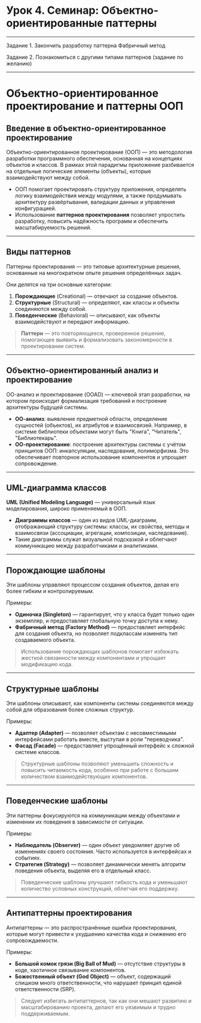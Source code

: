 # Урок 4. Семинар: Объектно-ориентированные паттерны
_________________________________________________________________________________________________________________
Задание 1. Закончить разработку паттерна Фабричный метод

Задание 2. Познакомиться с другими типами паттернов (задание по желанию)
_________________________________________________________________________________________________________________

# Объектно-ориентированное проектирование и паттерны ООП

## Введение в объектно-ориентированное проектирование

Объектно-ориентированное проектирование (ООП) — это методология разработки программного обеспечения, основанная на концепциях объектов и классов. В рамках этой парадигмы приложение разбивается на отдельные логические элементы (объекты), которые взаимодействуют между собой.

- ООП помогает проектировать структуру приложения, определять логику взаимодействия между модулями, а также продумывать архитектуру развёртывания, валидации данных и управления конфигурацией.
- Использование **паттернов проектирования** позволяет упростить разработку, повысить надёжность программ и обеспечить масштабируемость решений.

---

## Виды паттернов

Паттерны проектирования — это типовые архитектурные решения, основанные на многократном опыте решения определённых задач.

Они делятся на три основные категории:

1. **Порождающие** (Creational) — отвечают за создание объектов.
2. **Структурные** (Structural) — определяют, как классы и объекты соединяются между собой.
3. **Поведенческие** (Behavioral) — описывают, как объекты взаимодействуют и передают информацию.

> **Паттерн** — это повторяющееся, проверенное решение, помогающее выявить и формализовать закономерности в проектировании систем.

---

## Объектно-ориентированный анализ и проектирование

ОО-анализ и проектирование (OOAD) — ключевой этап разработки, на котором происходит формализация требований и построение архитектуры будущей системы.

- **ОО-анализ**: выявление предметной области, определение сущностей (объектов), их атрибутов и взаимосвязей. Например, в системе библиотеки объектами могут быть "Книга", "Читатель", "Библиотекарь".
- **ОО-проектирование**: построение архитектуры системы с учётом принципов ООП: инкапсуляции, наследования, полиморфизма. Это обеспечивает повторное использование компонентов и упрощает сопровождение.

---

## UML-диаграмма классов

**UML (Unified Modeling Language)** — универсальный язык моделирования, широко применяемый в ООП.

- **Диаграммы классов** — один из видов UML-диаграмм, отображающий структуру системы: классы, их свойства, методы и взаимосвязи (ассоциации, агрегации, композиции, наследование).
- Такие диаграммы служат визуальной подсказкой и облегчают коммуникацию между разработчиками и аналитиками.

---

## Порождающие шаблоны

Эти шаблоны управляют процессом создания объектов, делая его более гибким и контролируемым.

Примеры:

- **Одиночка (Singleton)** — гарантирует, что у класса будет только один экземпляр, и предоставляет глобальную точку доступа к нему.
- **Фабричный метод (Factory Method)** — предоставляет интерфейс для создания объекта, но позволяет подклассам изменять тип создаваемого объекта.

> Использование порождающих шаблонов помогает избежать жесткой связанности между компонентами и упрощает модификацию кода.

---

## Структурные шаблоны

Эти шаблоны описывают, как компоненты системы соединяются между собой для образования более сложных структур.

Примеры:

- **Адаптер (Adapter)** — позволяет объектам с несовместимыми интерфейсами работать вместе, выступая в роли "переводчика".
- **Фасад (Facade)** — предоставляет упрощённый интерфейс к сложной системе классов.

> Структурные шаблоны позволяют уменьшить сложность и повысить читаемость кода, особенно при работе с большим количеством взаимодействующих компонентов.

---

## Поведенческие шаблоны

Эти паттерны фокусируются на коммуникации между объектами и изменении их поведения в зависимости от ситуации.

Примеры:

- **Наблюдатель (Observer)** — один объект уведомляет другие об изменениях своего состояния. Часто используется в интерфейсах и событиях.
- **Стратегия (Strategy)** — позволяет динамически менять алгоритм поведения объекта, выделяя его в отдельный класс.

> Поведенческие шаблоны улучшают гибкость кода и уменьшают количество условных конструкций, облегчая его поддержку.

---

## Антипаттерны проектирования

Антипаттерны — это распространённые ошибки проектирования, которые могут привести к ухудшению качества кода и снижению его сопровождаемости.

Примеры:

- **Большой комок грязи (Big Ball of Mud)** — отсутствие структуры в коде, хаотичное связывание компонентов.
- **Божественный объект (God Object)** — объект, содержащий слишком много ответственности, что нарушает принцип единой ответственности (SRP).

> Следует избегать антипаттернов, так как они мешают развитию и масштабированию проекта, делают его уязвимым и трудно поддерживаемым.
